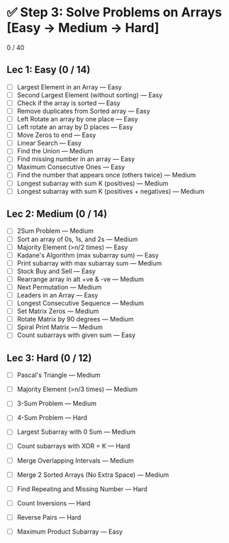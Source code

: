 # ✅ Step 3: Solve Problems on Arrays [Easy → Medium → Hard]  
0 / 40

## Lec 1: Easy (0 / 14)

- [ ] Largest Element in an Array — Easy  
- [ ] Second Largest Element (without sorting) — Easy  
- [ ] Check if the array is sorted — Easy  
- [ ] Remove duplicates from Sorted array — Easy  
- [ ] Left Rotate an array by one place — Easy  
- [ ] Left rotate an array by D places — Easy  
- [ ] Move Zeros to end — Easy  
- [ ] Linear Search — Easy  
- [ ] Find the Union — Medium  
- [ ] Find missing number in an array — Easy  
- [ ] Maximum Consecutive Ones — Easy  
- [ ] Find the number that appears once (others twice) — Medium  
- [ ] Longest subarray with sum K (positives) — Medium  
- [ ] Longest subarray with sum K (positives + negatives) — Medium  

## Lec 2: Medium (0 / 14)

- [ ] 2Sum Problem — Medium  
- [ ] Sort an array of 0s, 1s, and 2s — Medium  
- [ ] Majority Element (>n/2 times) — Easy  
- [ ] Kadane's Algorithm (max subarray sum) — Easy  
- [ ] Print subarray with max subarray sum — Medium  
- [ ] Stock Buy and Sell — Easy  
- [ ] Rearrange array in alt +ve & -ve — Medium  
- [ ] Next Permutation — Medium  
- [ ] Leaders in an Array — Easy  
- [ ] Longest Consecutive Sequence — Medium  
- [ ] Set Matrix Zeros — Medium  
- [ ] Rotate Matrix by 90 degrees — Medium  
- [ ] Spiral Print Matrix — Medium  
- [ ] Count subarrays with given sum — Easy  

## Lec 3: Hard (0 / 12)

- [ ] Pascal's Triangle — Medium  
- [ ] Majority Element (>n/3 times) — Medium  
- [ ] 3-Sum Problem — Medium  
- [ ] 4-Sum Problem — Hard  
- [ ] Largest Subarray with 0 Sum — Medium  
- [ ] Count subarrays with XOR = K — Hard  
- [ ] Merge Overlapping Intervals — Medium  
- [ ] Merge 2 Sorted Arrays (No Extra Space) — Medium  
- [ ] Find Repeating and Missing Number — Hard  
- [ ] Count Inversions — Hard  
- [ ] Reverse Pairs — Hard  
- [ ] Maximum Product Subarray — Easy  

